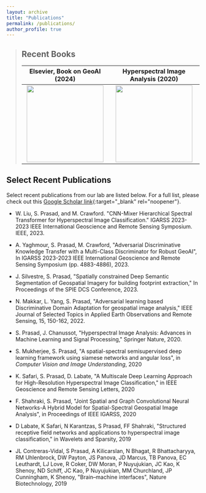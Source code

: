 ```yaml
---
layout: archive
title: "Publications"
permalink: /publications/
author_profile: true
---
```


> ## Recent Books
> 
> | Elsevier, Book on GeoAI (2024)             |  Hyperspectral Image Analysis (2020) | 
> |:-------------------------:|:-------------------------:|
> | <a href="https://shop.elsevier.com/books/advances-in-machine-learning-and-image-analysis-for-geoai/prasad/978-0-443-19077-3" target="_blank"> <img src="https://prasadlab.github.io/images/ImageAssets/Elsevier_2024.jpg" width="200" /> </a>|  <a href="https://link.springer.com/book/10.1007/978-3-030-38617-7" target="_blank"> <img src="https://prasadlab.github.io/images/ImageAssets/Springer_2020.png" width="200" /> </a> |

## Select Recent Publications 
Select recent publications from our lab are listed below. For a full list, please check out this [Google Scholar link](https://scholar.google.com/citations?user=g_FRerIAAAAJ&hl=en&oi=ao){:target="_blank" rel="noopener"}.

- W. Liu, S. Prasad, and M. Crawford. "CNN-Mixer Hierarchical Spectral Transformer for Hyperspectral Image Classification." IGARSS 2023-2023 IEEE International Geoscience and Remote Sensing Symposium. IEEE, 2023.

- A. Yaghmour, S. Prasad, M. Crawford, "Adversarial Discriminative Knowledge Transfer with a Multi-Class Discriminator for Robust GeoAI", In IGARSS 2023-2023 IEEE International Geoscience and Remote Sensing Symposium (pp. 4883-4886), 2023.

- J. Silvestre, S. Prasad, "Spatially constrained Deep Semantic Segmentation of Geospatial Imagery for building footprint extraction," In Proceedings of the SPIE DCS Conference, 2023.

- N. Makkar, L. Yang, S.  Prasad, "Adversarial learning based Discriminative Domain Adaptation for geospatial image analysis," IEEE Journal of Selected Topics in Applied Earth Observations and Remote Sensing, 15, 150-162, 2022.
  
- S. Prasad, J. Chanussot, "Hyperspectral Image Analysis: Advances in Machine Learning and Signal Processing," Springer Nature, 2020.
  
- S. Mukherjee, S. Prasad, "A spatial-spectral semisupervised deep learning framework using siamese networks and angular loss", in _Computer Vision and Image Understanding_, 2020
  
- K. Safari, S. Prasad, D. Labate, "A Multiscale Deep Learning Approach for High-Resolution Hyperspectral Image Classification," in IEEE Geoscience and Remote Sensing Letters, 2020
  
- F. Shahraki, S. Prasad, "Joint Spatial and Graph Convolutional Neural Networks-A Hybrid Model for Spatial-Spectral Geospatial Image Analysis", in Proceedings of IEEE IGARSS, 2020
  
- D Labate, K Safari, N Karantzas, S Prasad, FF Shahraki, "Structured receptive field networks and applications to hyperspectral image classification," in Wavelets and Sparsity, 2019
  
- JL Contreras-Vidal, S Prasad, A Kilicarslan, N Bhagat, R Bhattacharyya, RM Uhlenbrock, DW Payton, JS Panova, JD Marcus, TB Panova, EC Leuthardt, LJ Love, R Coker, DW Moran, P Nuyujukian, JC Kao, K Shenoy, ND Schiff, JC Kao, P Nuyujukian, MM Churchland, JP Cunningham, K Shenoy, "Brain–machine interfaces", Nature Biotechnology, 2019
